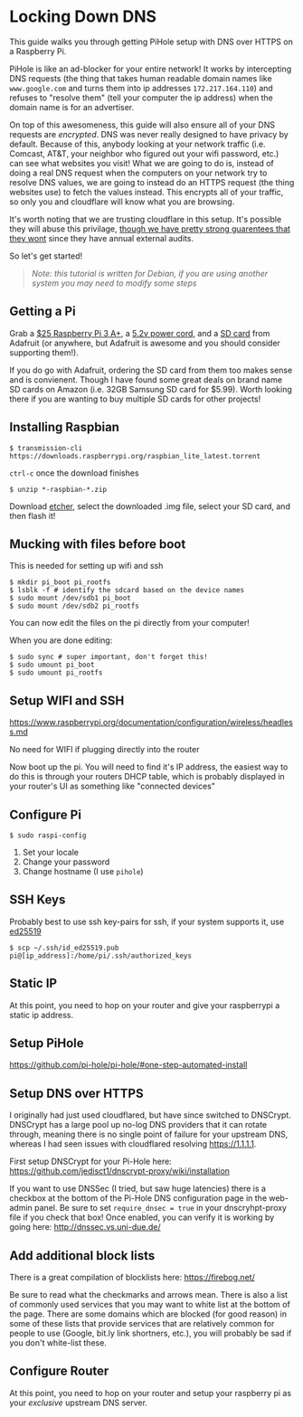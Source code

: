 # Locking Down DNS

This guide walks you through getting PiHole setup with DNS over HTTPS on a Raspberry Pi.

PiHole is like an ad-blocker for your entire network! It works by intercepting DNS requests (the thing that takes human readable domain names like `www.google.com` and turns them into ip addresses `172.217.164.110`) and refuses to "resolve them" (tell your computer the ip address) when the domain name is for an advertiser.

On top of this awesomeness, this guide will also ensure all of your DNS requests are _encrypted_. DNS was never really designed to have privacy by default. Because of this, anybody looking at your network traffic (i.e. Comcast, AT&T, your neighbor who figured out your wifi password, etc.) can see what websites you visit! What we are going to do is, instead of doing a real DNS request when the computers on your network try to resolve DNS values, we are going to instead do an HTTPS request (the thing websites use) to fetch the values instead. This encrypts all of your traffic, so only you and cloudflare will know what you are browsing.

It's worth noting that we are trusting cloudflare in this setup. It's possible they will abuse this privilage, [though we have pretty strong guarentees that they wont](https://1.1.1.1) since they have annual external audits.

So let's get started!

> _Note: this tutorial is written for Debian, if you are using another system you may need to modify some steps_

## Getting a Pi

Grab a [$25 Raspberry Pi 3 A+](https://www.adafruit.com/product/4027), a [5.2v power cord](https://www.adafruit.com/product/1995), and a [SD card](https://www.adafruit.com/product/1995) from Adafruit (or anywhere, but Adafruit is awesome and you should consider supporting them!).

If you do go with Adafruit, ordering the SD card from them too makes sense and is convienent. Though I have found some great deals on brand name SD cards on Amazon (i.e. 32GB Samsung SD card for $5.99). Worth looking there if you are wanting to buy multiple SD cards for other projects!

## Installing Raspbian

```
$ transmission-cli https://downloads.raspberrypi.org/raspbian_lite_latest.torrent
```

`ctrl-c` once the download finishes

```
$ unzip *-raspbian-*.zip
```

Download [etcher](https://www.balena.io/etcher/), select the downloaded .img file, select your SD card, and then flash it!

## Mucking with files before boot

This is needed for setting up wifi and ssh

```
$ mkdir pi_boot pi_rootfs
$ lsblk -f # identify the sdcard based on the device names
$ sudo mount /dev/sdb1 pi_boot
$ sudo mount /dev/sdb2 pi_rootfs
```

You can now edit the files on the pi directly from your computer!

When you are done editing:

```
$ sudo sync # super important, don't forget this!
$ sudo umount pi_boot
$ sudo umount pi_rootfs
```

## Setup WIFI and SSH

https://www.raspberrypi.org/documentation/configuration/wireless/headless.md

No need for WIFI if plugging directly into the router

Now boot up the pi. You will need to find it's IP address, the easiest way to do this is through your routers DHCP table, which is probably displayed in your router's UI as something like "connected devices"

## Configure Pi

```
$ sudo raspi-config
```

1) Set your locale
2) Change your password
3) Change hostname (I use `pihole`)

## SSH Keys

Probably best to use ssh key-pairs for ssh, if your system supports it, use [ed25519](https://wiki.archlinux.org/index.php/SSH_keys#Ed25519)

```
$ scp ~/.ssh/id_ed25519.pub pi@[ip_address]:/home/pi/.ssh/authorized_keys
```

## Static IP

At this point, you need to hop on your router and give your raspberrypi a static ip address.

## Setup PiHole

https://github.com/pi-hole/pi-hole/#one-step-automated-install

## Setup DNS over HTTPS

I originally had just used cloudflared, but have since switched to DNSCrypt. DNSCrypt has a large pool up no-log DNS providers that it can rotate through, meaning there is no single point of failure for your upstream DNS, whereas I had seen issues with cloudflared resolving https://1.1.1.1.

First setup DNSCrypt for your Pi-Hole here:
https://github.com/jedisct1/dnscrypt-proxy/wiki/installation

If you want to use DNSSec (I tried, but saw huge latencies) there is a checkbox at the bottom of the Pi-Hole DNS configuration page in the web-admin panel. Be sure to set `require_dnsec = true` in your dnscryhpt-proxy file if you check that box! Once enabled, you can verify it is working by going here: http://dnssec.vs.uni-due.de/

## Add additional block lists

There is a great compilation of blocklists here: https://firebog.net/

Be sure to read what the checkmarks and arrows mean. There is also a list of commonly used services that you may want to white list at the bottom of the page. There are some domains which are blocked (for good reason) in some of these lists that provide services that are relatively common for people to use (Google, bit.ly link shortners, etc.), you will probably be sad if you don't white-list these.

## Configure Router

At this point, you need to hop on your router and setup your raspberry pi as your *exclusive* upstream DNS server.
